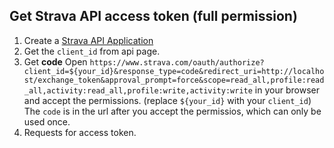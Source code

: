## Get Strava API access token (full permission)

1. Create a [Strava API Application](https://www.strava.com/settings/api)
2. Get the `client_id` from api page.
3. Get **code**
   Open `https://www.strava.com/oauth/authorize?client_id=${your_id}&response_type=code&redirect_uri=http://localhost/exchange_token&approval_prompt=force&scope=read_all,profile:read_all,activity:read_all,profile:write,activity:write` in your browser and accept the permissions. (replace `${your_id}` with your `client_id`)
   The `code` is in the url after you accept the permissios, which can only be used once.
4. Requests for access token.

